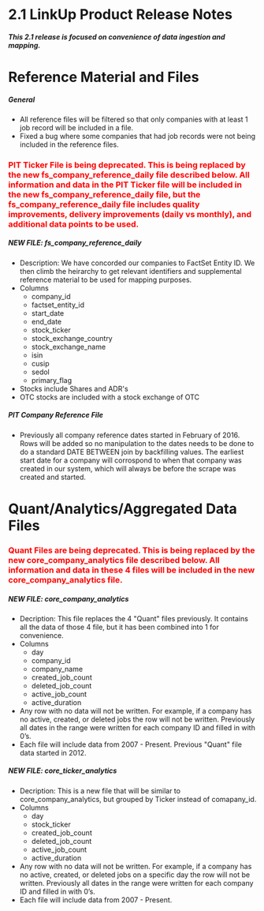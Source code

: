 # 2.1 LinkUp Product Release Notes

##### This 2.1 release is focused on convenience of data ingestion and mapping.


# Reference Material and Files

##### General
+ All reference files will be filtered so that only companies with at least 1 job record will be included in a file.
+ Fixed a bug where some companies that had job records were not being included in the reference files.

### <span style="color:red">PIT Ticker File is being deprecated.  This is being replaced by the new fs_company_reference_daily file described below.  All information and data in the PIT Ticker file will be included in the new fs_company_reference_daily file, but the fs_company_reference_daily file includes quality improvements, delivery improvements (daily vs monthly), and additional data points to be used.</span> 

##### NEW FILE:  fs_company_reference_daily
+ Description:  We have concorded our companies to FactSet Entity ID.  We then climb the heirarchy to get relevant identifiers and supplemental reference material to be used for mapping purposes.
+ Columns
    - company_id
    - factset_entity_id
    - start_date
    - end_date
    - stock_ticker
    - stock_exchange_country
    - stock_exchange_name
    - isin
    - cusip
    - sedol
    - primary_flag
+ Stocks include Shares and ADR's
+ OTC stocks are included with a stock exchange of OTC

##### PIT Company Reference File
+ Previously all company reference dates started in February of 2016.  Rows will be added so no manipulation to the dates needs to be done to do a standard DATE BETWEEN join by backfilling values. The earliest start date for a company will corrospond to when that company was created in our system, which will always be before the scrape was created and started.


# Quant/Analytics/Aggregated Data Files

### <span style="color:red">Quant Files are being deprecated.  This is being replaced by the new core_company_analytics file described below.  All information and data in these 4 files will be included in the new core_company_analytics file.</span> 

##### NEW FILE: core_company_analytics
+ Decription:  This file replaces the 4 "Quant" files previously.  It contains all the data of those 4 file, but it has been combined into 1 for convenience.
+ Columns
    - day
    - company_id
    - company_name
    - created_job_count
    - deleted_job_count
    - active_job_count	
    - active_duration
+ Any row with no data will not be written.  For example, if a company has no active, created, or deleted jobs the row will not be written.  Previously all dates in the range were written for each company ID and filled in with 0’s.
+ Each file will include data from 2007 - Present.  Previous "Quant" file data started in 2012.

##### NEW FILE: core_ticker_analytics
+ Decription:  This is a new file that will be similar to core_company_analytics, but grouped by Ticker instead of comapany_id.
+ Columns
    - day
    - stock_ticker
    - created_job_count
    - deleted_job_count
    - active_job_count	
    - active_duration
+ Any row with no data will not be written.  For example, if a company has no active, created, or deleted jobs on a specific day the row will not be written.  Previously all dates in the range were written for each company ID and filled in with 0’s.
+ Each file will include data from 2007 - Present.

